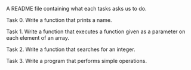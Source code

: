 A README file containing what each tasks asks us to do.

Task 0. Write a function that prints a name.

Task 1. Write a function that executes a function given as a parameter on each element of an array.

Task 2. Write a function that searches for an integer.

Task 3. Write a program that performs simple operations.


